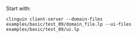 Start with:

`clinguin client-server --domain-files examples/basic/test_09/domain_file.lp --ui-files examples/basic/test_09/ui.lp`
